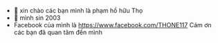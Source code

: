 - 👋 xin chào các bạn mình là phạm hồ hữu Thọ 
- 👀 mình sin 2003
- Facebook của mình là 
https://www.facebook.com/THONE117
Cám ơn các bạn đã quan tâm đến mình 

